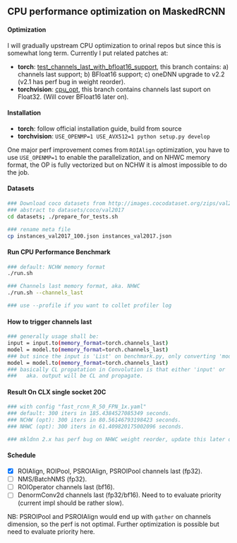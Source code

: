 CPU performance optimization on MaskedRCNN
-----

#### Optimization
I will gradually upstream CPU optimization to orinal repos but since this is somewhat long term.
Currently I put related patches at:
* **torch**: [test_channels_last_with_bfloat16_support](https://github.com/mingfeima/pytorch/tree/test_channels_last_with_bfloat16_support), this branch contains: a) channels last support; b) BFloat16 support; c) oneDNN upgrade to v2.2 (v2.1 has perf bug in weight reorder).
* **torchvision**: [cpu_opt](https://github.com/mingfeima/vision/tree/cpu_opt), this branch contains channels last suport on Float32. (Will cover BFloat16 later on).

#### Installation
* **torch**: follow official installation guide, build from source
* **torchvision**: `USE_OPENMP=1 USE_AVX512=1 python setup.py develop`

One major perf improvement comes from `ROIAlign` optimization, you have to use `USE_OPENMP=1` to enable the parallelization, and on NHWC memory format, the OP is fully vectorized but on NCHW it is almost impossible to do the job.

#### Datasets
```bash
### Download coco datasets from http://images.cocodataset.org/zips/val2017.zip
### abstract to datasets/coco/val2017
cd datasets; ./prepare_for_tests.sh

### rename meta file   
cp instances_val2017_100.json instances_val2017.json
```

#### Run CPU Performance Benchmark
```bash
### default: NCHW memory format
./run.sh

### Channels last memory format, aka. NHWC
./run.sh --channels_last

### use --profile if you want to collet profiler log
```
#### How to trigger channels last
```bash
### generally usage shall be:
input = input.to(memory_format=torch.channels_last)
model = model.to(memory_format=torch.channels_last)
### but since the input is 'List' on benchmark.py, only converting 'model' will also do the job
model = model.to(memory_format=torch.channels_last)
### basically CL propatation in Convolution is that either 'input' or 'weight' in CL format will trigger following CL path
###   aka. output will be CL and propagate.
```

#### Result On CLX single socket 20C
```bash
### with config "fast_rcnn_R_50_FPN_1x.yaml"
### default: 300 iters in 185.4384527085349 seconds.
### NCHW (opt): 300 iters in 80.56146793198423 seconds.
### NHWC (opt): 300 iters in 61.409820175002096 seconds.

### mkldnn 2.x has perf bug on NHWC weight reorder, update this later on.
```

#### Schedule
* [x] ROIAlign, ROIPool, PSROIAlign, PSROIPool channels last (fp32).
* [ ] NMS/BatchNMS (fp32).
* [ ] ROIOperator channels last (bf16).
* [ ] DenormConv2d channels last (fp32/bf16). Need to to evaluate priority (current impl should be rather slow).

NB: PSROIPool and PSROIAlign would end up with `gather` on channels dimension, so the perf is not optimal. Further optimization is possible but need to evaluate priority here.
